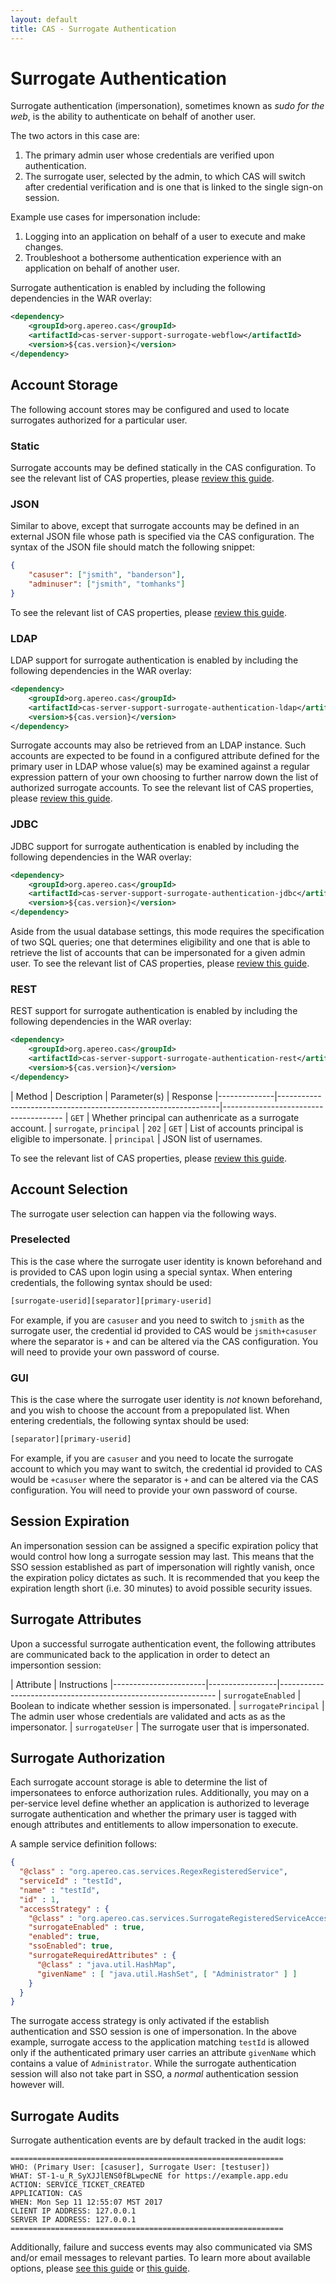 ```yaml
---
layout: default
title: CAS - Surrogate Authentication
---
```


# Surrogate Authentication

Surrogate authentication (impersonation), sometimes known as *sudo for the web*, is the ability to authenticate on behalf of another user. 

The two actors in this case are:

1. The primary admin user whose credentials are verified upon authentication.
2. The surrogate user, selected by the admin, to which CAS will switch after credential verification and is one that is linked to the single sign-on session.

Example use cases for impersonation include:

1. Logging into an application on behalf of a user to execute and make changes.
2. Troubleshoot a bothersome authentication experience with an application on behalf of another user.

Surrogate authentication is enabled by including the following dependencies in the WAR overlay:

```xml
<dependency>
    <groupId>org.apereo.cas</groupId>
    <artifactId>cas-server-support-surrogate-webflow</artifactId>
    <version>${cas.version}</version>
</dependency>
```

## Account Storage

The following account stores may be configured and used to locate surrogates authorized for a particular user.

### Static

Surrogate accounts may be defined statically in the CAS configuration. To see the relevant list of CAS properties, please [review this guide](Configuration-Properties.html#surrogate-authentication).

### JSON

Similar to above, except that surrogate accounts may be defined in an external JSON file whose path is specified via the CAS configuration. The syntax of the JSON file should match the following snippet:

```json
{
    "casuser": ["jsmith", "banderson"],
    "adminuser": ["jsmith", "tomhanks"]
}
```

To see the relevant list of CAS properties, please [review this guide](Configuration-Properties.html#surrogate-authentication).

### LDAP

LDAP support for surrogate authentication is enabled by including the following dependencies in the WAR overlay:

```xml
<dependency>
    <groupId>org.apereo.cas</groupId>
    <artifactId>cas-server-support-surrogate-authentication-ldap</artifactId>
    <version>${cas.version}</version>
</dependency>
```

Surrogate accounts may also be retrieved from an LDAP instance. Such accounts are expected to be found in a configured attribute defined for the primary user in LDAP whose value(s) may be examined against a regular expression pattern of your own choosing to further narrow down the list of authorized surrogate accounts. To see the relevant list of CAS properties, please [review this guide](Configuration-Properties.html#surrogate-authentication).

### JDBC

JDBC support for surrogate authentication is enabled by including the following dependencies in the WAR overlay:

```xml
<dependency>
    <groupId>org.apereo.cas</groupId>
    <artifactId>cas-server-support-surrogate-authentication-jdbc</artifactId>
    <version>${cas.version}</version>
</dependency>
```

Aside from the usual database settings, this mode requires the specification of two SQL queries; one that determines eligibility and one that is able to retrieve
the list of accounts that can be impersonated for a given admin user. To see the relevant list of CAS properties, please [review this guide](Configuration-Properties.html#jdbc-surrogate-accounts).

### REST

REST support for surrogate authentication is enabled by including the following dependencies in the WAR overlay:

```xml
<dependency>
    <groupId>org.apereo.cas</groupId>
    <artifactId>cas-server-support-surrogate-authentication-rest</artifactId>
    <version>${cas.version}</version>
</dependency>
```

| Method       | Description                                                   | Parameter(s)             | Response
|--------------|---------------------------------------------------------------|--------------------------------------
| `GET`        | Whether principal can authenricate as a surrogate account.    | `surrogate`, `principal` | `202`
| `GET`        | List of accounts principal is eligible to impersonate.        | `principal` | JSON list of usernames.

To see the relevant list of CAS properties, please [review this guide](Configuration-Properties.html#rest-surrogate-accounts).

## Account Selection

The surrogate user selection can happen via the following ways.

### Preselected

This is the case where the surrogate user identity is known beforehand and is provided to CAS upon login using a special syntax.
When entering credentials, the following syntax should be used:

```bash
[surrogate-userid][separator][primary-userid]
```

For example, if you are `casuser` and you need to switch to `jsmith` as the surrogate user, the credential id provided to CAS would be `jsmith+casuser` where the separator is `+` and can be altered via the CAS configuration. You will need to provide your own password of course.

### GUI

This is the case where the surrogate user identity is *not* known beforehand, and you wish to choose the account from a prepopulated list. When entering credentials, the following syntax should be used:

```bash
[separator][primary-userid]
```

For example, if you are `casuser` and you need to locate the surrogate account to which you may want to switch, the credential id provided to CAS would be `+casuser` where the separator is `+` and can be altered via the CAS configuration. You will need to provide your own password of course.

## Session Expiration

An impersonation session can be assigned a specific expiration policy that would control how long a surrogate session may last. This means that the SSO session established as part of impersonation will rightly vanish, once the expiration policy dictates as such. It is recommended that you keep the expiration length short (i.e. 30 minutes) to avoid possible security issues.

## Surrogate Attributes

Upon a successful surrogate authentication event, the following attributes are communicated back to the application in order to detect an impersontion session:

| Attribute             | Instructions
|-----------------------|-----------------|--------------------------------------------------------------
| `surrogateEnabled`    | Boolean to indicate whether session is impersonated.
| `surrogatePrincipal`  | The admin user whose credentials are validated and acts as as the impersonator.
| `surrogateUser`       | The surrogate user that is impersonated.

## Surrogate Authorization

Each surrogate account storage is able to determine the list of impersonatees to enforce authorization rules. Additionally, you may on a per-service level define whether an application is authorized to leverage surrogate authentication and whether the primary user is tagged with enough attributes and entitlements to allow impersonation to execute.

A sample service definition follows:

```json
{
  "@class" : "org.apereo.cas.services.RegexRegisteredService",
  "serviceId" : "testId",
  "name" : "testId",
  "id" : 1,
  "accessStrategy" : {
    "@class" : "org.apereo.cas.services.SurrogateRegisteredServiceAccessStrategy",
    "surrogateEnabled" : true,
    "enabled": true,
    "ssoEnabled": true,
    "surrogateRequiredAttributes" : {
      "@class" : "java.util.HashMap",
      "givenName" : [ "java.util.HashSet", [ "Administrator" ] ]
    }
  }
}
```

The surrogate access strategy is only activated if the establish authentication and SSO session is one of impersonation. In the above example, surrogate access to the application matching `testId` is allowed only if the authenticated primary user carries an attribute `givenName` which contains a value of `Administrator`. While the surrogate authentication session will also not take part in SSO, a *normal* authentication session however will.

## Surrogate Audits

Surrogate authentication events are by default tracked in the audit logs:

```
=============================================================
WHO: (Primary User: [casuser], Surrogate User: [testuser])
WHAT: ST-1-u_R_SyXJJlENS0fBLwpecNE for https://example.app.edu
ACTION: SERVICE_TICKET_CREATED
APPLICATION: CAS
WHEN: Mon Sep 11 12:55:07 MST 2017
CLIENT IP ADDRESS: 127.0.0.1
SERVER IP ADDRESS: 127.0.0.1
=============================================================
```

Additionally, failure and success events may also communicated via SMS and/or email messages to relevant parties. To learn more about available options, please [see this guide](SMS-Messaging-Configuration.html) or [this guide](Sending-Email-Configuration.html).